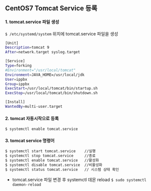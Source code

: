 ## CentOS7 Tomcat Service 등록



#### 1. tomcat.service 파일 생성

`$ /etc/systemd/system` 위치에 tomcat.service 파일을 생성

```bash
[Unit]
Description=tomcat 9
After=network.target syslog.target

[Service]
Type=forking
#Environment="/usr/local/tomcat"
Environment=JAVA_HOME=/usr/local/jdk
User=ippbx
Group=ippbx
ExecStart=/usr/local/tomcat/bin/startup.sh
ExecStop=/usr/local/tomcat/bin/shutdown.sh

[Install]
WantedBy=multi-user.target
```

#### 2. tomcat 자동시작으로 등록

`$ systemctl enable tomcat.service`


#### 3. tomcat service 명령어

```bash
$ systemctl start tomcat.service	//실행
$ systemctl stop tomcat.service		//종료
$ systemctl enable tomcat.service	//활성화
$ systemctl disable tomcat.service	//비활성화
$ systemctl status tomcat.service	// 시스템 상태 확인
```

- tomcat.service 파일 변경 후 systemctl 데몬 reload
`$ sudo systemctl daemon-reload` 